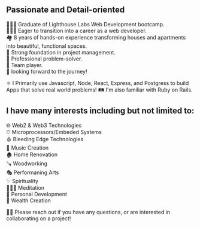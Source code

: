 ## Passionate and Detail-oriented

👨🏼‍🎓 Graduate of Lighthouse Labs Web Development bootcamp.  
👨🏽‍💻 Eager to transition into a career as a web developer.  
🏘 8 years of hands-on experience transforming houses and apartments into beautiful, functional spaces.  
📝 Strong foundation in project management.  
🤔 Professional problem-solver.  
👥 Team player.  
🤩 looking forward to the journey!  

⚛️ I Primarily use Javascript, Node, React, Express, and Postgress to build Apps that solve real world problems!
🛤 I'm also familiar with Ruby on Rails.

## I have many interests including but not limited to:

🌐 Web2 & Web3 Technologies  
⎏ Microprocessors/Embeded Systems  
🩸 Bleeding Edge Technologies  
🎹 Music Creation  
🏚 Home Renovation  
🪚 Woodworking  
🎭 Performaning Arts  
✨ Spirituality  
🧘🏻‍♂️ Meditation  
🌱 Personal Development  
💸 Wealth Creation  

👋🏻 Please reach out if you have any questions, or are interested in collaborating on a project!

<!---
nathanwiles/nathanwiles is a ✨ special ✨ repository because its `README.md` (this file) appears on your GitHub profile.
You can click the Preview link to take a look at your changes.
--->
